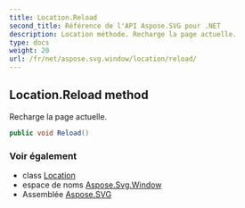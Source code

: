 ```yaml
---
title: Location.Reload
second_title: Référence de l'API Aspose.SVG pour .NET
description: Location méthode. Recharge la page actuelle.
type: docs
weight: 20
url: /fr/net/aspose.svg.window/location/reload/
---
```

## Location.Reload method

Recharge la page actuelle.

```csharp
public void Reload()
```

### Voir également

* class [Location](../)
* espace de noms [Aspose.Svg.Window](../../location/)
* Assemblée [Aspose.SVG](../../../)


